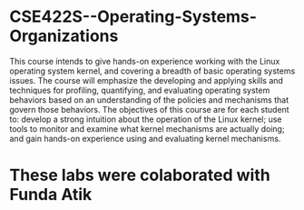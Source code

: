 # CSE422S--Operating-Systems-Organizations
This course intends to give hands-on experience working with the Linux operating system kernel, and covering a breadth of basic operating systems issues. The course will emphasize the developing and applying skills and techniques for profiling, quantifying, and evaluating operating system behaviors based on an understanding of the policies and mechanisms that govern those behaviors. The objectives of this course are for each student to:  develop a strong intuition about the operation of the Linux kernel; use tools to monitor and examine what kernel mechanisms are actually doing; and gain hands-on experience using and evaluating kernel mechanisms.

# These labs were colaborated with Funda Atik
